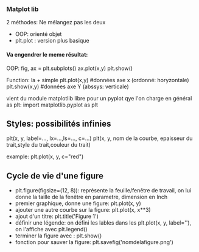 ### Matplot lib

2 méthodes: Ne mélangez pas les deux
- OOP: orienté objet
- plt.plot : version plus basique

#### Va engendrer le meme résultat:
OOP:
    fig, ax = plt.subplots()
    ax.plot(x,y)
    plt.show()
    

Function: la + simple
    plt.plot(x,y)   #données axe x (ordonné: horyzontale)
    plt.show(x,y)   #données axe Y (abssys: verticale)

vient du module matplotlib libre pour un pyplot qye l'on charge en général as plt: 
import matplotlib.pyplot as plt

## Styles: possibilités infinies
plt(x, y, label=..., lx=...,ls=..., c=...)
plt(x, y, nom de la courbe, epaisseur du trait,style du trait,couleur du trait)

example: plt.plot(x, y, c="red")



## Cycle de vie d'une figure

- plt.figure(figsize=(12, 8)): représente la feuille/fenêtre de travail, on lui donne la taille de la fenêtre en parametre, dimension en Inch
- premier graphique, donne une figure: plt.plot(x, y) 
- ajouter une autre courbe sur la figure: plt.plot(x, x**3)
- ajout d'un titre: plt.title('Figure 1')
- définir une légende: on défini les lables dans les plt.plot(x, y, label=''), on l'affiche avec plt.legend()
- terminer la figure avec : plt.show()
- fonction pour sauver la figure: plt.savefig('nomdelafigure.png')


